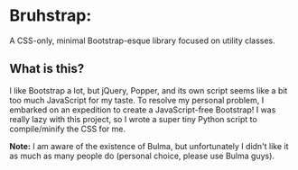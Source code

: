 # Bruhstrap:
A CSS-only, minimal Bootstrap-esque library focused on utility classes. 

## What is this?
I like Bootstrap a lot, but jQuery, Popper, and its own script seems like a bit too much JavaScript for my taste. To resolve my personal problem, I embarked on an expedition to create a JavaScript-free Bootstrap! I was really lazy with this project, so I wrote a super tiny Python script to compile/minify the CSS for me.

**Note:** I am aware of the existence of Bulma, but unfortunately I didn't like it as much as many people do (personal choice, please use Bulma guys).